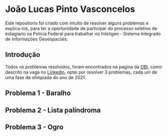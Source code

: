 # João Lucas Pinto Vasconcelos
Este repositorio foi criado com intuito de resolver alguns problemas e explica-los, para ter a oportunidade de participar do processo seletivo de estagiario na Polícia Federal para trabalhar no Inteligeo - Sistema Integrado de Informações Geoespaciais.

## Introdução
Todos os problemas resolvidos, foram encontrados na pagina da [OBI](https://olimpiada.ic.unicamp.br/pratique/pu/), como descrito na vaga no [Linkedin](https://www.linkedin.com/feed/update/urn:li:activity:7028742707166519296/?utm_source=share&utm_medium=member_ios), optei por resolver 3 problemas, cada um de uma fase da olimpiada do ano de 2021.

## Problema 1 - Baralho

## Problema 2 - Lista palíndroma

## Problema 3 - Ogro